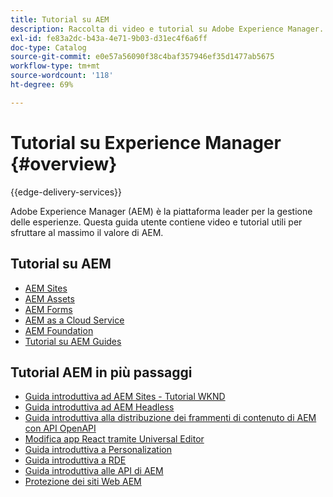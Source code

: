 ```yaml
---
title: Tutorial su AEM
description: Raccolta di video e tutorial su Adobe Experience Manager.
exl-id: fe83a2dc-b43a-4e71-9b03-d31ec4f6a6ff
doc-type: Catalog
source-git-commit: e0e57a56090f38c4baf357946ef35d1477ab5675
workflow-type: tm+mt
source-wordcount: '118'
ht-degree: 69%

---
```


# Tutorial su Experience Manager {#overview}

{{edge-delivery-services}}

Adobe Experience Manager (AEM) è la piattaforma leader per la gestione delle esperienze. Questa guida utente contiene video e tutorial utili per sfruttare al massimo il valore di AEM.

## Tutorial su AEM

+ [AEM Sites](https://experienceleague.adobe.com/it/docs/experience-manager-learn/sites/overview)
+ [AEM Assets](https://experienceleague.adobe.com/it/docs/experience-manager-learn/assets/overview)
+ [AEM Forms](https://experienceleague.adobe.com/it/docs/experience-manager-learn/forms/overview)
+ [AEM as a Cloud Service](https://experienceleague.adobe.com/it/docs/experience-manager-learn/cloud-service/overview)
+ [AEM Foundation](https://experienceleague.adobe.com/docs/experience-manager-learn/foundation/overview.html?lang=it)
+ [Tutorial su AEM Guides](https://experienceleague.adobe.com/it/docs/experience-manager-guides/using/overview)

## Tutorial AEM in più passaggi

+ [Guida introduttiva ad AEM Sites - Tutorial WKND](https://experienceleague.adobe.com/it/docs/experience-manager-learn/getting-started-wknd-tutorial-develop/overview)
+ [Guida introduttiva ad AEM Headless](https://experienceleague.adobe.com/it/docs/experience-manager-learn/getting-started-with-aem-headless/overview)
+ [Guida introduttiva alla distribuzione dei frammenti di contenuto di AEM con API OpenAPI](https://experienceleague.adobe.com/en/docs/experience-manager-learn/getting-started-with-aem-headless/open-api/basic/overview)
+ [Modifica app React tramite Universal Editor](https://experienceleague.adobe.com/it/docs/experience-manager-learn/cloud-service/developing/universal-editor/react-app-editing/overview)
+ [Guida introduttiva a Personalization](https://experienceleague.adobe.com/en/docs/experience-manager-learn/cloud-service/personalization/overview)
+ [Guida introduttiva a RDE](https://experienceleague.adobe.com/en/docs/experience-manager-learn/cloud-service/developing/rde/overview)
+ [Guida introduttiva alle API di AEM](https://experienceleague.adobe.com/en/docs/experience-manager-learn/cloud-service/aem-apis/overview)
+ [Protezione dei siti Web AEM](https://experienceleague.adobe.com/it/docs/experience-manager-learn/cloud-service/security/traffic-filter-and-waf-rules/overview)
